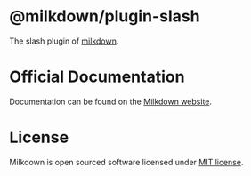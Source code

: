 # @milkdown/plugin-slash

The slash plugin of [milkdown](https://milkdown.dev).

# Official Documentation

Documentation can be found on the [Milkdown website](https://milkdown.dev/plugin-slash).

# License

Milkdown is open sourced software licensed under [MIT license](https://github.com/Saul-Mirone/milkdown/blob/main/LICENSE).
